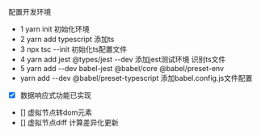 配置开发环境
- 1 yarn init            初始化环境
- 2 yarn add typescript  添加ts
- 3 npx tsc --init       初始化ts配置文件
- 4 yarn add jest @types/jest --dev  添加jest测试环境 识别ts文件
- 5 yarn add --dev babel-jest @babel/core @babel/preset-env 
- yarn add --dev @babel/preset-typescript  添加babel.config.js文件配置

- [x] 数据响应式功能已实现
- []  虚拟节点转dom元素
- []  虚拟节点diff 计算差异化更新